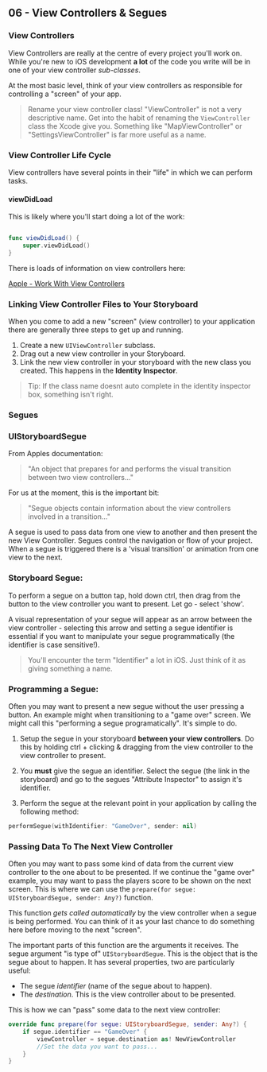 ## 06 - View Controllers & Segues

### View Controllers

View Controllers are really at the centre of every project you'll work on. While you're new to iOS development **a lot** of the code you write will be in one of your view controller *sub-classes*. 

At the most basic level, think of your view controllers as responsible for controlling a "screen" of your app. 

> Rename your view controller class! "ViewController" is not a very descriptive name. Get into the habit of renaming the `ViewController` class the Xcode give you. Something like "MapViewController" or "SettingsViewController" is far more useful as a name. 

### View Controller Life Cycle

View controllers have several points in their "life" in which we can perform tasks.

#### viewDidLoad

This is likely where you'll start doing a lot of the work:

```swift

func viewDidLoad() {
	super.viewDidLoad()
}

```

There is loads of information on view controllers here:

[Apple - Work With View Controllers](https://developer.apple.com/library/archive/referencelibrary/GettingStarted/DevelopiOSAppsSwift/WorkWithViewControllers.html)


### Linking View Controller Files to Your Storyboard

When you come to add a new "screen" (view controller) to your application there are generally three steps to get up and running. 

1. Create a new `UIViewController` subclass.
2. Drag out a new view controller in your Storyboard.
3. Link the new view controller in your storyboard with the new class you created. This happens in the **Identity Inspector**. 

> Tip: If the class name doesnt auto complete in the identity inspector box, something isn't right.

### Segues

### UIStoryboardSegue

From Apples documentation:

> "An object that prepares for and performs the visual transition between two view controllers..."

For us at the moment, this is the important bit: 

> "Segue objects contain information about the view controllers involved in a transition..."

A segue is used to pass data from one view to another and then present the new View Controller. Segues control the navigation or flow of your project. When a segue is triggered there is a 'visual transition' or animation from one view to the next. 
	
### Storyboard Segue:
To perform a segue on a button tap, hold down ctrl, then drag from the button to the view controller you want to present. Let go - select 'show'. 

A visual representation of your segue will appear as an arrow between the view controller - selecting this arrow and setting a segue identifier is essential if you want to manipulate your segue programmatically (the identifier is case sensitive!).

> You'll encounter the term "Identifier" a lot in iOS. Just think of it as giving something a name. 

### Programming a Segue: 
Often you may want to present a new segue without the user pressing a button. An example might when transitioning to a "game over" screen. We might call this "performing a segue programatically". It's simple to do. 

1. Setup the segue in your storyboard **between your view controllers**. Do this by holding ctrl + clicking & dragging from the view controller to the view controller to present.

2. You **must** give the segue an identifier. Select the segue (the link in the storyboard) and go to the segues "Attribute Inspector" to assign it's identifier. 

3. Perform the segue at the relevant point in your application by calling the following method:

```swift
performSegue(withIdentifier: "GameOver", sender: nil)
```

### Passing Data To The Next View Controller

Often you may want to pass some kind of data from the current view controller to the one about to be presented. If we continue the "game over" example, you may want to pass the players score to be shown on the next screen. This is where we can use the `prepare(for segue: UIStoryboardSegue, sender: Any?)` function. 

This function *gets called automatically* by the view controller when a segue is being performed. You can think of it as your last chance to do something here before moving to the next "screen". 

The important parts of this function are the arguments it receives. The segue argument "is type of" `UIStoryboardSegue`. This is the object that is the segue about to happen. It has several properties, two are particularly useful:

+ The segue *identifier* (name of the segue about to happen).
+ The *destination*. This is the view controller about to be presented. 

This is how we can "pass" some data to the next view controller:

``` swift
override func prepare(for segue: UIStoryboardSegue, sender: Any?) {
	if segue.identifier == "GameOver" { 
		viewController = segue.destination as! NewViewController
		//Set the data you want to pass...
	}
}
```

